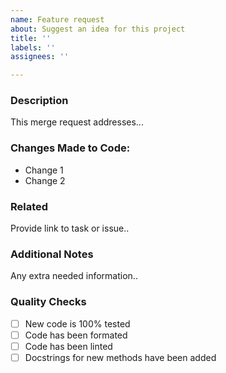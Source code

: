 ```yaml
---
name: Feature request
about: Suggest an idea for this project
title: ''
labels: ''
assignees: ''

---
```


### Description
This merge request addresses...

### Changes Made to Code:
 - Change 1
 - Change 2

### Related
Provide link to task or issue..

### Additional Notes
Any extra needed information..

### Quality Checks
 - [ ] New code is 100% tested
 - [ ] Code has been formated
 - [ ] Code has been linted
 - [ ] Docstrings for new methods have been added
